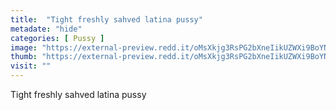 ```yaml
---
title:  "Tight freshly sahved latina pussy"
metadate: "hide"
categories: [ Pussy ]
image: "https://external-preview.redd.it/oMsXkjg3RsPG2bXneIikUZWXi9BoYNT4qWQX2Y268p8.jpg?auto=webp&s=5f1f07f25cd7fed9b0eb4603de0d85ad9c9b8f75"
thumb: "https://external-preview.redd.it/oMsXkjg3RsPG2bXneIikUZWXi9BoYNT4qWQX2Y268p8.jpg?width=640&crop=smart&auto=webp&s=c00b216cd00c3d43db52f1e05618d8390aa47d4a"
visit: ""
---
```

Tight freshly sahved latina pussy
